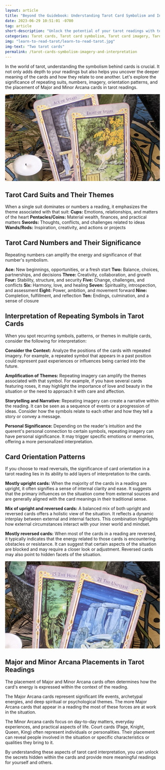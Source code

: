 ```yaml
---
layout: article
title: "Beyond the Guidebook: Understanding Tarot Card Symbolism and Interpretation"
date: 2023-06-29 10:51:01 -0700
tag: article
short-description: "Unlock the potential of your tarot readings with techniques to help you move beyond the basics. Explore how to delve deeper into tarot card meanings by harnessing symbolism, imagery, numbers, and more."
categories: Tarot cards, Tarot card symbolism, Tarot card imagery, Tarot card interpretation, Tarot meanings, Tarot symbolism guide, Tarot card secrets, Tarot reading, Tarot beginner's guide, Tarot symbolism explained, Tarot card insights, Juniper Divination Tarot, Tarot symbolism and imagery, Understanding Tarot cards, Tarot card interpretation tips, Tarot card insights for beginners, Tarot card study, Tarot card symbolism deciphered, Unlocking Tarot meanings, Tarot symbolism exploration
img: "learn-to-read-tarot/learn-to-read-tarot.jpg"
img-text: "Two tarot cards"
permalink: /tarot-cards-symbolism-imagery-and-interpretation
---
```


In the world of tarot, understanding the symbolism behind cards is crucial. It not only adds depth to your readings but also helps you uncover the deeper meaning of the cards and how they relate to one another. Let's explore the significance of repeating suits, numbers, imagery, orientation patterns, and the placement of Major and Minor Arcana cards in tarot readings.

![Two tarot cards, the two of spears and eight of](/assets/img/article/learn-to-read-tarot/learn-to-read-tarot-suits.jpg)

## Tarot Card Suits and Their Themes

When a single suit dominates or numbers a reading, it emphasizes the theme associated with that suit:
**Cups:** Emotions, relationships, and matters of the heart
**Pentacles/Coins:** Material wealth, finances, and practical matters
**Swords:** Thoughts, conflicts, and challenges related to ideas
**Wands/Rods:** Inspiration, creativity, and actions or projects

## Tarot Card Numbers and Their Significance
Repeating numbers can amplify the energy and significance of that number's symbolism.

**Ace:** New beginnings, opportunities, or a fresh start
**Two:** Balance, choices, partnerships, and decisions
**Three:** Creativity, collaboration, and growth
**Four:** Stability, structure, and security
**Five:** Change, challenges, and conflicts
**Six:** Harmony, love, and healing
**Seven:** Spirituality, introspection, and assessment
**Eight:** Power, ambition, and movement forward
**Nine:** Completion, fulfillment, and reflection
**Ten:** Endings, culmination, and a sense of closure

## Interpretation of Repeating Symbols in Tarot Cards
When you spot recurring symbols, patterns, or themes in multiple cards, consider the following for interpretation:

**Consider the Context:** Analyze the positions of the cards with repeated imagery. For example, a repeated symbol that appears in a past position could represent past experiences or influences being carried into the future.
 
**Amplification of Themes:** Repeating imagery can amplify the themes associated with that symbol. For example, if you have several cards featuring roses, it may highlight the importance of love and beauty in the situation or the need to approach it with care and affection.

**Storytelling and Narrative:** Repeating imagery can create a narrative within the reading. It can be seen as a sequence of events or a progression of ideas. Consider how the symbols relate to each other and how they tell a story or convey a message.

**Personal Significance:** Depending on the reader's intuition and the querent's personal connection to certain symbols, repeating imagery can have personal significance. It may trigger specific emotions or memories, offering a more personalized interpretation.

## Card Orientation Patterns
If you choose to read reversals, the significance of card orientation in a tarot reading lies in its ability to add layers of interpretation to the cards.

**Mostly upright cards:** When the majority of the cards in a reading are upright, it often signifies a sense of internal clarity and ease. It suggests that the primary influences on the situation come from external sources and are generally aligned with the card meanings in their traditional sense.

**Mix of upright and reversed cards:** A balanced mix of both upright and reversed cards offers a holistic view of the situation. It reflects a dynamic interplay between external and internal factors. This combination highlights how external circumstances interact with your inner world and mindset.

**Mostly reversed cards:** When most of the cards in a reading are reversed, it typically indicates that the energy related to those cards is encountering obstacles or resistance. It can suggest that certain aspects of the situation are blocked and may require a closer look or adjustment. Reversed cards may also point to hidden facets of the situation.

![Two Major Arcana tarot cards](/assets/img/article/learn-to-read-tarot/learn-to-read-tarot-major-and-minor-arcana.jpg)
## Major and Minor Arcana Placements in Tarot Readings
The placement of Major and Minor Arcana cards often determines how the card's energy is expressed within the context of the reading.

The Major Arcana cards represent significant life events, archetypal energies, and deep spiritual or psychological themes. The more Major Arcana cards that appear in a reading the most of these forces are at work in the situation.

The Minor Arcana cards focus on day-to-day matters, everyday experiences, and practical aspects of life. Court cards (Page, Knight, Queen, King) often represent individuals or personalities. Their placement can reveal people involved in the situation or specific characteristics or qualities they bring to it.

By understanding these aspects of tarot card interpretation, you can unlock the secrets hidden within the cards and provide more meaningful readings for yourself and others.